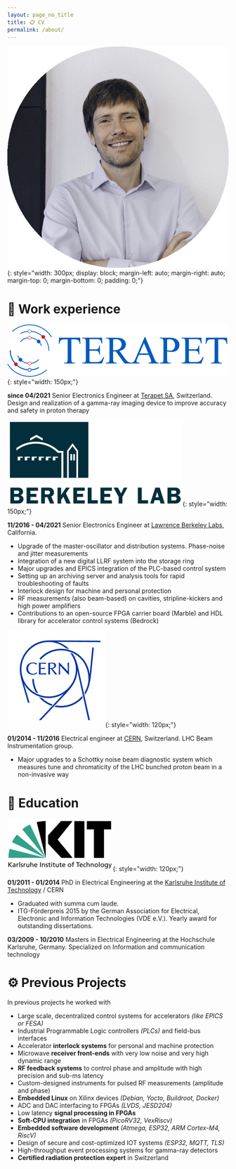```yaml
---
layout: page_no_title
title: 📋 CV
permalink: /about/
---
```


![image](/pics/portrait_cropped.jpg){: style="width: 300px; display: block; margin-left: auto;  margin-right: auto; margin-top: 0; margin-bottom: 0; padding: 0;"}

# 🔧 Work experience

![image](/pics/terapet.png){: style="width: 150px;"}

__since 04/2021__ Senior Electronics Engineer at [Terapet SA](https://terapet.ch), Switzerland. Design and realization of a gamma-ray imaging device to improve accuracy and safety in proton therapy

![image](/pics/lbl.png){: style="width: 150px;"}

__11/2016 - 04/2021__ Senior Electronics Engineer at [Lawrence Berkeley Labs](https://www.lbl.gov/), California.

  * Upgrade of the master-oscillator and distribution systems. Phase-noise and jitter measurements
  * Integration of a new digital LLRF system into the storage ring
  * Major upgrades and EPICS integration of the PLC-based control system
  * Setting up an archiving server and analysis tools for rapid troubleshooting of faults
  * Interlock design for machine and personal protection
  * RF measurements (also beam-based) on cavities, stripline-kickers and high power amplifiers
  * Contributions to an open-source FPGA carrier board (Marble) and HDL library for accelerator control systems (Bedrock)

![image](/pics/cern.png){: style="width: 120px;"}

__01/2014 - 11/2016__ Electrical engineer at [CERN](https://home.cern/), Switzerland. LHC Beam Instrumentation group.

  * Major upgrades to a Schottky noise beam diagnostic system which measures tune and chromaticity of the LHC bunched proton beam in a non-invasive way

# 📖 Education
![image](/pics/kit.png){: style="width: 120px;"}

__01/2011 - 01/2014__ PhD in Electrical Engineering at the [Karlsruhe Institute of Technology](https://www.kit.edu/) / CERN

  * Graduated with summa cum laude.
  * ITG-Förderpreis 2015 by the German Association for Electrical, Electronic and Information Technologies (VDE e.V.). Yearly award
      for outstanding dissertations.

__03/2009 - 10/2010__ Masters in Electrical Engineering at the Hochschule Karlsruhe, Germany. Specialized on Information and communication technology

# ⚙️ Previous Projects

In previous projects he worked with

  * Large scale, decentralized control systems for accelerators _(like EPICS or FESA)_
  * Industrial Programmable Logic controllers _(PLCs)_ and field-bus interfaces
  * Accelerator __interlock systems__ for personal and machine protection
  * Microwave __receiver front-ends__ with very low noise and very high dynamic range
  * __RF feedback systems__ to control phase and amplitude with
    high precision and sub-ms latency
  * Custom-designed instruments for pulsed RF measurements (amplitude and phase)
  * __Embedded Linux__ on Xilinx devices _(Debian, Yocto, Buildroot, Docker)_
  * ADC and DAC interfacing to FPGAs _(LVDS, JESD204)_
  * Low latency __signal processing in FPGAs__
  * __Soft-CPU integration__ in FPGAs _(PicoRV32, VexRiscv)_
  * __Embedded software development__ _(Atmega, ESP32, ARM Cortex-M4, RiscV)_
  * Design of secure and cost-optimized IOT systems _(ESP32, MQTT, TLS)_
  * High-throughput event processing systems for gamma-ray detectors
  * __Certified radiation protection expert__ in Switzerland
